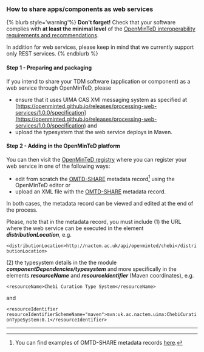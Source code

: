 ### How to share apps/components as web services

{% blurb style='warning'%}
**Don't forget!** Check that your software complies with **at least the minimal level** of the [OpenMinTeD interoperability requirements and recommendations](/guidelines_for_providers_of_sw_resources/how-to-make-your-components-interoperable.md).

In addition for web services, please keep in mind that we currently support only REST services.
{% endblurb %}



#### **Step 1 - Preparing and packaging**

If you intend to share your TDM software \(application or component\) as a web service through OpenMinTeD, please 
* ensure that it uses UIMA CAS XMI messaging system as specified at [https://openminted.github.io/releases/processing-web-services/1.0.0/specification](https://openminted.github.io/releases/processing-web-services/1.0.0/specification) and
* upload the typesystem that the web service deploys in Maven.


#### **Step 2 - Adding in the OpenMinTeD platform**

You can then visit the [OpenMinTeD registry](https://services.openminted.eu/resourceRegistration/component) where you can register your web service in one of the following ways:

* edit from scratch the [OMTD-SHARE](/the_omtd-share_metadata_schema.md) metadata record[^1] using the OpenMinTeD editor or
* upload an XML file with the [OMTD-SHARE](/the_omtd-share_metadata_schema.md) metadata record. 

In both cases, the metadata record can be viewed and edited at the end of the process.

Please, note that in the metadata record, you must include
(1) the URL where the web service can be executed in the element **_distributionLocation_**, e.g.

`<distributionLocation>http://nactem.ac.uk/api/openminted/chebi</distributionLocation>`

(2) the typesystem details in the the module **_componentDependencies/typesystem_** and more specifically in the elements **_resourceName_** and **_resourceIdentifier_** (Maven coordinates), e.g.


`<resourceName>Chebi Curation Type System</resourceName>`

and

`<resourceIdentifier resourceIdentifierSchemeName="maven">mvn:uk.ac.nactem.uima:ChebiCurationTypeSystem:0.1</resourceIdentifier>`


--- 
[^1]: You can find examples of OMTD-SHARE metadata records [here](https://openminted.github.io/releases/omtd-share/3.0.2/).

